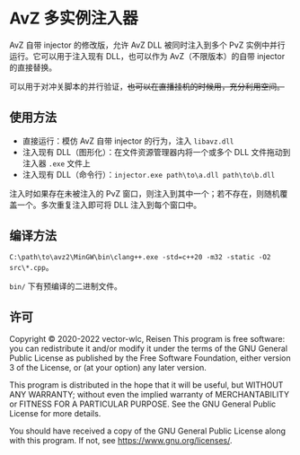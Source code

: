 # AvZ 多实例注入器

AvZ 自带 injector 的修改版，允许 AvZ DLL 被同时注入到多个 PvZ 实例中并行运行。它可以用于注入现有 DLL，也可以作为 AvZ（不限版本）的自带 injector 的直接替换。 

可以用于对冲关脚本的并行验证，~~也可以在直播挂机的时候用，充分利用空间。~~

## 使用方法

- 直接运行：模仿 AvZ 自带 injector 的行为，注入 `libavz.dll`
- 注入现有 DLL（图形化）：在文件资源管理器内将一个或多个 DLL 文件拖动到注入器 `.exe` 文件上
- 注入现有 DLL（命令行）：`injector.exe path\to\a.dll path\to\b.dll`

注入时如果存在未被注入的 PvZ 窗口，则注入到其中一个；若不存在，则随机覆盖一个。多次重复注入即可将 DLL 注入到每个窗口中。

## 编译方法

`C:\path\to\avz2\MinGW\bin\clang++.exe -std=c++20 -m32 -static -O2 src\*.cpp`。

`bin/` 下有预编译的二进制文件。

## 许可

Copyright © 2020-2022  vector-wlc, Reisen
This program is free software: you can redistribute it and/or modify
it under the terms of the GNU General Public License as published by
the Free Software Foundation, either version 3 of the License, or
(at your option) any later version.

This program is distributed in the hope that it will be useful,
but WITHOUT ANY WARRANTY; without even the implied warranty of
MERCHANTABILITY or FITNESS FOR A PARTICULAR PURPOSE.  See the
GNU General Public License for more details.

You should have received a copy of the GNU General Public License
along with this program.  If not, see <https://www.gnu.org/licenses/>.
